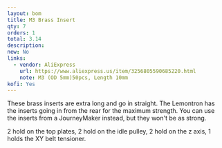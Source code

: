 ```yaml
---
layout: bom
title: M3 Brass Insert
qty: 7
orders: 1
total: 3.14
description: 
new: No
links:
  - vendor: AliExpress
    url: https://www.aliexpress.us/item/3256805590685220.html
    note: M3 (OD 5mm)50pcs, Length 10mm
kofi: Yes
---
```


These brass inserts are extra long and go in straight. The Lemontron has the inserts going in from the rear for the
maximum strength. You can use the inserts from a JourneyMaker instead, but they won't be as strong.

2 hold on the top plates, 2 hold on the idle pulley, 2 hold on the z axis, 1 holds the XY belt tensioner.